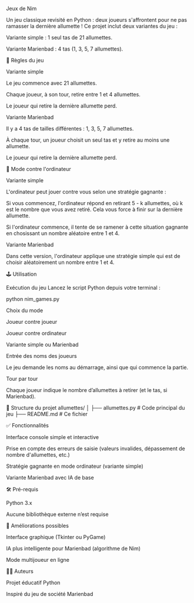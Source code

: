  Jeux de Nim 

Un jeu classique revisité en Python : deux joueurs s'affrontent pour ne pas ramasser la dernière allumette ! Ce projet inclut deux variantes du jeu :

Variante simple : 1 seul tas de 21 allumettes.

Variante Marienbad : 4 tas (1, 3, 5, 7 allumettes).

📜 Règles du jeu

Variante simple

Le jeu commence avec 21 allumettes.

Chaque joueur, à son tour, retire entre 1 et 4 allumettes.

Le joueur qui retire la dernière allumette perd.

Variante Marienbad 

Il y a 4 tas de tailles différentes : 1, 3, 5, 7 allumettes.

À chaque tour, un joueur choisit un seul tas et y retire au moins une allumette.

Le joueur qui retire la dernière allumette perd.

🤖 Mode contre l'ordinateur

Variante simple

L'ordinateur peut jouer contre vous selon une stratégie gagnante :

Si vous commencez, l'ordinateur répond en retirant 5 - k allumettes, où k est le nombre que vous avez retiré. Cela vous force à finir sur la dernière allumette.

Si l'ordinateur commence, il tente de se ramener à cette situation gagnante en chosissant un nombre aléatoire entre 1 et 4.

Variante Marienbad

Dans cette version, l'ordinateur applique une stratégie simple qui est de choisir aléatoirement un nombre entre 1 et 4.

🕹️ Utilisation

Exécution du jeu
Lancez le script Python depuis votre terminal :

python nim_games.py


Choix du mode

Joueur contre joueur

Joueur contre ordinateur

Variante simple ou Marienbad

Entrée des noms des joueurs

Le jeu demande les noms au démarrage, ainsi que qui commence la partie.

Tour par tour

Chaque joueur indique le nombre d’allumettes à retirer (et le tas, si Marienbad).

📂 Structure du projet
allumettes/
│
├── allumettes.py        # Code principal du jeu
├── README.md            # Ce fichier

✅ Fonctionnalités

Interface console simple et interactive

Prise en compte des erreurs de saisie (valeurs invalides, dépassement de nombre d'allumettes, etc.)

Stratégie gagnante en mode ordinateur (variante simple)

Variante Marienbad avec IA de base

🛠️ Pré-requis

Python 3.x

Aucune bibliothèque externe n’est requise

🚀 Améliorations possibles

Interface graphique (Tkinter ou PyGame)

IA plus intelligente pour Marienbad (algorithme de Nim)

Mode multijoueur en ligne

👨‍💻 Auteurs

Projet éducatif Python

Inspiré du jeu de société Marienbad
